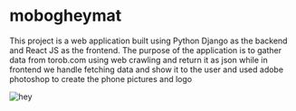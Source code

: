 # mobogheymat


This project is a web application built using Python Django as the backend and React JS as the frontend. The purpose of the application is to gather data from torob.com using web crawling and return it as json while in frontend we handle fetching data and show it to the user and used adobe photoshop to create the phone pictures and logo 


![hey](https://lh3.googleusercontent.com/fife/APg5EOZe6RnBaKRjUTr7op1lgRkIO6JUK8vyImVtW5BYVd7AL-6o0ncDWq-bpMWkpS_CZf6LDgchVHmTlsk7flsqBu6jHPJChMy8_zFniiXVnHBYRJHHzAUPJ3ACJMj3d6j0fJSPZq6YEL_gq99hM9HR2PCWj9nRbeW_mds1ivJijvxGNapeKQRatLK-RsZOwk2-2Ow1dEA7EEvWULsOrG8rnO04xjQb8S-1eofXAv8VznKOffRFTWuYO7w1ZPmsby7OnQa65Vy7087GHjtNM0feFgi27_3FoK2X8oUIofvfnpNuHp1GDPFniuSsvsE128guMKx9FdtKsG6hRJacCPSLX0JiHkR2gHvE2GwRsV3MrKWfDQgL_jynYRBU9b8sgrO0Mok02gX8wRh1rQGqXQ7MgoGXY5KA0c6nCsSB0h4MgLcEspYMPZ_SpdcYO_XJ6PXTXOSWeegI5-ITL4VjueLiL5JIU6kNM4HiQSfhkhwLAAgAW8xaBOqWOcTPai0lntphamtxDpZ5gHsFNftFUbkzPIesEc87IXN9mHVj-t98KUknBPG7yjYsSRgqlPYU6W_xmdDYDWLIERf3IiEfGGG1Mkkf45WWOr0GfSuNvXzyAyZQARkOly4IB3tzHFqJi0PuvmCicgJ20AI3j5k_30hE1-GA3WNepQkN-MEsFxicHGTseYO2zFo5z87nobaSzwS5Ir80PFmdBn_ArHVj-s1Dw8yV0MvIWaKzWao2fRgjxmcftzLHV5lAESQ_xk4aTiJ9rzdXYbvyoZKARedgGKUaXNiDlaq9L7DYfcffTJjYkOqmzNtTy2O6g0j_Ge57BkQG17kAW9DmsM_xMPqY0z99yjRNXvWQlwaTmEQcQQHv9GiDBUierzz0Y307uqeCWM9ZBwCNWJixwWwh-VnQE87jjKuVXNhAXNfXDSj3_oqib2folx_myiJc66f6yvu7ky9y02lJDGJMtg=w1440-h767)
